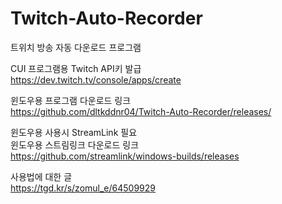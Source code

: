 # Twitch-Auto-Recorder
트위치 방송 자동 다운로드 프로그램

CUI 프로그램용 Twitch API키 발급<br>
https://dev.twitch.tv/console/apps/create

윈도우용 프로그램 다운로드 링크<br>
https://github.com/dltkddnr04/Twitch-Auto-Recorder/releases/

윈도우용 사용시 StreamLink 필요<br>
윈도우용 스트림링크 다운로드 링크<br>
https://github.com/streamlink/windows-builds/releases

사용법에 대한 글<br>
https://tgd.kr/s/zomul_e/64509929
